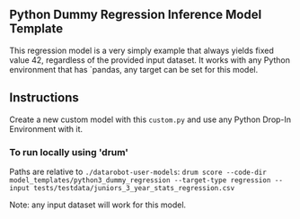 ## Python Dummy Regression Inference Model Template

This regression model is a very simply example that always yields fixed value 42, regardless of the provided input dataset.
It works with any Python environment that has `pandas, any target can be set for this model.

## Instructions
Create a new custom model with this `custom.py` and use any Python Drop-In Environment with it.

### To run locally using 'drum'
Paths are relative to `./datarobot-user-models`:
`drum score --code-dir model_templates/python3_dummy_regression --target-type regression --input tests/testdata/juniors_3_year_stats_regression.csv`

Note: any input dataset will work for this model.

